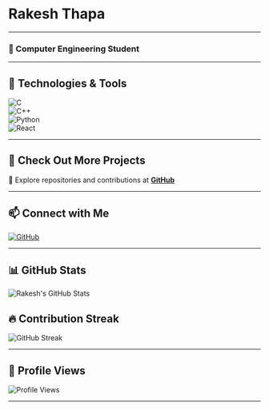 # Rakesh Thapa  

---

### 🚀 Computer Engineering Student 

---

## 🔧 Technologies & Tools  
![C](https://img.shields.io/badge/-C-A8B9CC?style=flat&logo=c&logoColor=white)  
![C++](https://img.shields.io/badge/-C++-00599C?style=flat&logo=c%2B%2B&logoColor=white)  
![Python](https://img.shields.io/badge/-Python-3776AB?style=flat&logo=python&logoColor=white)  
![React](https://img.shields.io/badge/-React-61DAFB?style=flat&logo=react&logoColor=white)  

---

## 📌 Check Out More Projects  
🔗 Explore repositories and contributions at **[GitHub](https://github.com/RakeshThapa332)**  

---

## 📫 Connect with Me  
[![GitHub](https://img.shields.io/badge/-GitHub-181717?style=flat&logo=github&logoColor=white)](https://github.com/RakeshThapa332)  
<!--[![LinkedIn](https://img.shields.io/badge/-LinkedIn-0A66C2?style=flat&logo=linkedin&logoColor=white)](https://www.linkedin.com/in/your-profile)  -->

---

## 📊 GitHub Stats  
![Rakesh's GitHub Stats](https://github-readme-stats.vercel.app/api?username=RakeshThapa332&show_icons=true&theme=tokyonight)  

## 🔥 Contribution Streak  
![GitHub Streak](https://streak-stats.demolab.com/?user=RakeshThapa332&theme=tokyonight)  

---

## 👀 Profile Views  
![Profile Views](https://komarev.com/ghpvc/?username=RakeshThapa332&color=blue&style=flat)  

---
